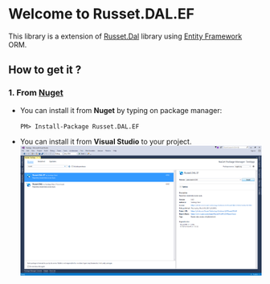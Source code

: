 # Welcome to Russet.DAL.EF
This library is a extension of [Russet.Dal](https://github.com/Russet-Technology-Solutions-LLP/Russet.DAL) library using [Entity Framework](https://github.com/aspnet/EntityFramework6) ORM.
## How to get it ?   
### 1. From [Nuget](https://www.nuget.org/packages/Russet.DAL.EF/)   
* You can install it from **Nuget** by typing on package manager:   

    `PM> Install-Package Russet.DAL.EF`  
* You can install it from **Visual Studio** to your project.   
![Install Screen shot](InstallScreenShot.png "Screen shot")
